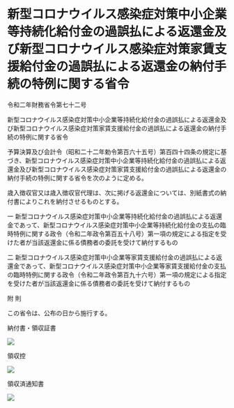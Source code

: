 # 新型コロナウイルス感染症対策中小企業等持続化給付金の過誤払による返還金及び新型コロナウイルス感染症対策家賃支援給付金の過誤払による返還金の納付手続の特例に関する省令

令和二年財務省令第七十二号

新型コロナウイルス感染症対策中小企業等持続化給付金の過誤払による返還金及び新型コロナウイルス感染症対策家賃支援給付金の過誤払による返還金の納付手続の特例に関する省令

予算決算及び会計令（昭和二十二年勅令第百六十五号）第百四十四条の規定に基づき、新型コロナウイルス感染症対策中小企業等持続化給付金の過誤払による返還金及び新型コロナウイルス感染症対策家賃支援給付金の過誤払による返還金の納付手続の特例に関する省令を次のように定める。

歳入徴収官又は歳入徴収官代理は、次に掲げる返還金については、別紙書式の納付書によりこれを納付させるものとする。

一 新型コロナウイルス感染症対策中小企業等持続化給付金の過誤払による返還金であって、新型コロナウイルス感染症対策中小企業等持続化給付金の支払の臨時特例に関する政令（令和二年政令第百五十八号）第一項の規定による指定を受けた者が当該返還金に係る債務者の委託を受けて納付するもの

二 新型コロナウイルス感染症対策中小企業等家賃支援給付金の過誤払による返還金であって、新型コロナウイルス感染症対策中小企業等家賃支援給付金の支払の臨時特例に関する政令（令和二年政令第百九十六号）第一項の規定による指定を受けた者が当該返還金に係る債務者の委託を受けて納付するもの

附 則

この省令は、公布の日から施行する。

納付書・領収証書

![](/./pict/R02F140072_2012221812_001.jpg)

領収控

![](/./pict/R02F140072_2012221812_002.jpg)

領収済通知書

![](/./pict/R02F140072_2012221812_003.jpg)
